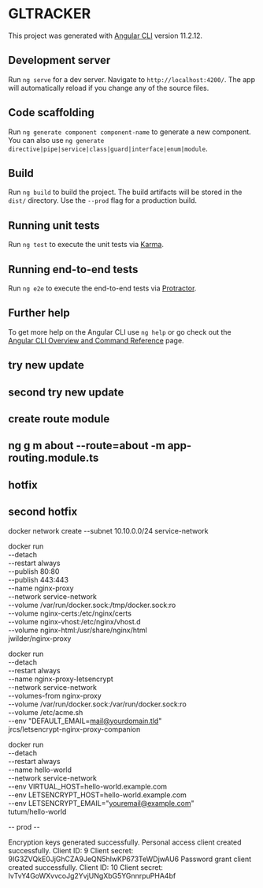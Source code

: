 # GLTRACKER

This project was generated with [Angular CLI](https://github.com/angular/angular-cli) version 11.2.12.

## Development server

Run `ng serve` for a dev server. Navigate to `http://localhost:4200/`. The app will automatically reload if you change any of the source files.

## Code scaffolding

Run `ng generate component component-name` to generate a new component. You can also use `ng generate directive|pipe|service|class|guard|interface|enum|module`.

## Build

Run `ng build` to build the project. The build artifacts will be stored in the `dist/` directory. Use the `--prod` flag for a production build.

## Running unit tests

Run `ng test` to execute the unit tests via [Karma](https://karma-runner.github.io).

## Running end-to-end tests

Run `ng e2e` to execute the end-to-end tests via [Protractor](http://www.protractortest.org/).

## Further help 

To get more help on the Angular CLI use `ng help` or go check out the [Angular CLI Overview and Command Reference](https://angular.io/cli) page.


## try new update
## second try new update

## create route module
## ng g m about --route=about -m app-routing.module.ts

## hotfix
## second hotfix
docker network create --subnet 10.10.0.0/24 service-network


docker run \
  --detach \
  --restart always \
  --publish 80:80 \
  --publish 443:443 \
  --name nginx-proxy \
  --network service-network \
  --volume /var/run/docker.sock:/tmp/docker.sock:ro \
  --volume nginx-certs:/etc/nginx/certs \
  --volume nginx-vhost:/etc/nginx/vhost.d \
  --volume nginx-html:/usr/share/nginx/html \
  jwilder/nginx-proxy



docker run \
  --detach \
  --restart always \
  --name nginx-proxy-letsencrypt \
  --network service-network \
  --volumes-from nginx-proxy \
  --volume /var/run/docker.sock:/var/run/docker.sock:ro \
  --volume /etc/acme.sh \
  --env "DEFAULT_EMAIL=mail@yourdomain.tld" \
  jrcs/letsencrypt-nginx-proxy-companion


docker run \
  --detach \
  --restart always \
  --name hello-world \
  --network service-network \
  --env VIRTUAL_HOST=hello-world.example.com \
  --env LETSENCRYPT_HOST=hello-world.example.com \
  --env LETSENCRYPT_EMAIL="youremail@example.com" \
  tutum/hello-world


  -- prod --


Encryption keys generated successfully.
Personal access client created successfully.
Client ID: 9
Client secret: 9IG3ZVQkE0JjGhCZA9JeQN5hlwKP673TeWDjwAU6
Password grant client created successfully.
Client ID: 10
Client secret: IvTvY4GoWXvvcoJg2YvjUNgXbG5YGnnrpuPHA4bf
